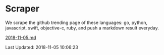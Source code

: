 # Scraper

We scrape the github trending page of these languages: go, python, javascript, swift, objective-c, ruby, and push a markdown result everyday.

[2018-11-05.md](https://github.com/henson/Scraper/blob/master/2018-11-05.md)

Last Updated: 2018-11-05 10:06:23